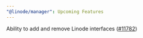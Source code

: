 ```yaml
---
"@linode/manager": Upcoming Features
---
```


Ability to add and remove Linode interfaces ([#11782](https://github.com/linode/manager/pull/11782))
